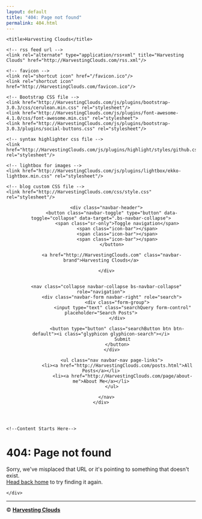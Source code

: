 ```yaml
---
layout: default
title: "404: Page not found"
permalink: 404.html
---
```

<html lang="en">
<head>
    <meta charset="utf-8">
    <meta http-equiv="X-UA-Compatible" content="IE=edge">
    <meta name="viewport" content="width=device-width, initial-scale=1.0">
    <meta name="generator" content="BloggerCMS" />
    <meta name="description" content="Blog about all things regarding private and public clouds">
    <meta name="author" content="@20aman">

    <title>Harvesting Clouds</title>

    <!-- rss feed url -->
    <link rel="alternate" type="application/rss+xml" title="Harvesting Clouds" href="http://HarvestingClouds.com/rss.xml"/>

    <!-- favicon -->
    <link rel="shortcut icon" href="/favicon.ico"/>
    <link rel="shortcut icon" href="http://HarvestingClouds.com/favicon.ico"/>

    <!-- Bootstrap CSS file -->
    <link href="http://HarvestingClouds.com/js/plugins/bootstrap-3.0.3/css/cerulean.min.css" rel="stylesheet"/>
    <link href="http://HarvestingClouds.com/js/plugins/font-awesome-4.1.0/css/font-awesome.min.css" rel="stylesheet">
    <link href="http://HarvestingClouds.com/js/plugins/bootstrap-3.0.3/plugins/social-buttons.css" rel="stylesheet"/>

    <!-- syntax highlighter css file -->
    <link href="http://HarvestingClouds.com/js/plugins/highlight/styles/github.css" rel="stylesheet"/>

    <!-- lightbox for images -->
    <link href="http://HarvestingClouds.com/js/plugins/lightbox/ekko-lightbox.min.css" rel="stylesheet"/>

    <!-- blog custom CSS file -->
    <link href="http://HarvestingClouds.com/css/style.css" rel="stylesheet"/>
</head><body>
<!-- Header -->
<header class="navbar navbar-default
 navbar-fixed-top bs-docs-nav" role="banner">
    <div class="container">

        <div class="navbar-header">
            <button class="navbar-toggle" type="button" data-toggle="collapse" data-target=".bs-navbar-collapse">
                <span class="sr-only">Toggle navigation</span>
                <span class="icon-bar"></span>
                <span class="icon-bar"></span>
                <span class="icon-bar"></span>
            </button>

            <a href="http://HarvestingClouds.com" class="navbar-brand">Harvesting Clouds</a>

        </div>


        <nav class="collapse navbar-collapse bs-navbar-collapse" role="navigation">
            <div class="navbar-form navbar-right" role="search">
                <div class="form-group">
                    <input type="text" class="searchQuery form-control" placeholder="Search Posts">
                </div>

                <button type="button" class="searchButton btn btn-default"><i class="glyphicon glyphicon-search"></i>
                    Submit
                </button>
            </div>

            <ul class="nav navbar-nav page-links">
                <li><a href="http://HarvestingClouds.com/posts.html">All Posts</a></li>
                    <li><a href="http://HarvestingClouds.com/page/about-me">About Me</a></li>
            </ul>

        </nav>
    </div>
</header>
<div class="container">
    <div class="row">
    
    <!--Content Starts Here-->
<div class="page">
  <h1 class="page-title">404: Page not found</h1>
  <p class="lead">Sorry, we've misplaced that URL or it's pointing to something that doesn't exist. </br> <a href="http://HarvestingClouds.com">Head back home</a> to try finding it again.</p>
</div>
<!--Content Ends Here-->

    </div>
</div>

<!-- Footer -->
<footer>
    <div class="container">
        <hr/>
        <p class="text-center">&copy; <script> document.write( new Date().getFullYear()) </script> <strong><a target="_blank" href="http://HarvestingClouds.com">Harvesting Clouds</a></strong></p>
    </div>
</footer>

<!-- Jquery and Bootstrap Script files -->
<script src="http://HarvestingClouds.com/js/jquery-2.0.3.min.js"></script>
<script src="http://HarvestingClouds.com/js/plugins/bootstrap-3.0.3/js/bootstrap.min.js"></script>
<script src="http://HarvestingClouds.com/js/plugins/highlight/highlight.pack.js"></script>
<script src="http://HarvestingClouds.com/js/plugins/lightbox/ekko-lightbox.min.js"></script>

<script>
    var __blogURL = 'http://HarvestingClouds.com';
</script>

<script src="http://HarvestingClouds.com/js/blog.js"></script>
<script src="http://HarvestingClouds.com/js/search.js"></script>

<!-- google analytics -->
<script>
    (function(i,s,o,g,r,a,m){i['GoogleAnalyticsObject']=r;i[r]=i[r]||function(){
        (i[r].q=i[r].q||[]).push(arguments)},i[r].l=1*new Date();a=s.createElement(o),
            m=s.getElementsByTagName(o)[0];a.async=1;a.src=g;m.parentNode.insertBefore(a,m)
    })(window,document,'script','//www.google-analytics.com/analytics.js','ga');

    ga('create', 'UA-75855204-1', 'auto');
    ga('send', 'pageview');
</script>

</body>
</html>
<!-- for pagination -->
<script>
    $(function () {

        ///////////////////////////////////////////////////
        // class/id/selector of prev link
        var $nextPostSelector = $('.nextpost');
        ///////////////////////////////////////////////////

        $.ajax({
            url: __blogURL + "/data/blog.json",
            type: "GET",
            dataType: "json",
            success: function (data) {
                if (data.posts !== undefined && data.posts !== null) {
                    var nextPost = data.posts[1];

                    if (nextPost === undefined || nextPost === null) {
                        // hide previous link if blog has only one post
                        $nextPostSelector.hide();
                    }
                    else {
                        $nextPostSelector.attr('href', __blogURL + '/post/' + nextPost.slug);
                    }
                }
            },
            error: function (e) {
                $nextPostSelector.hide();
            }
        });

    });
</script>

